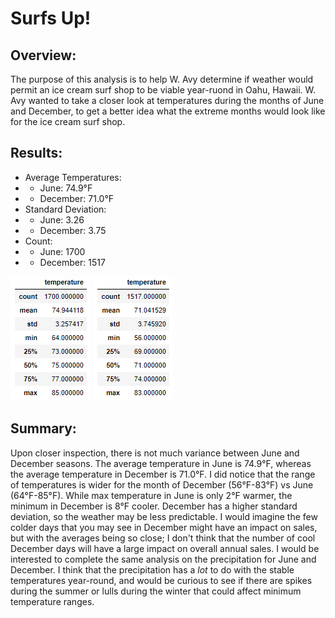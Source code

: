 # Surfs Up!
## Overview:
The purpose of this analysis is to help W. Avy determine if weather would permit an ice cream surf shop to be viable year-ruond in Oahu, Hawaii. W. Avy wanted to take a closer look at temperatures during the months of June and December, to get a better idea what the extreme months would look like for the ice cream surf shop.

## Results:
  - Average Temperatures:
  -  - June: 74.9°F
  -  - December: 71.0°F
  - Standard Deviation:
  -  - June: 3.26
  -  - December: 3.75
  - Count:
  -  - June: 1700
  -  - December: 1517
 
![June Statistics](/resources/june_df.png) ![December Statistics](resources/december_df.png)

## Summary:
Upon closer inspection, there is not much variance between June and December seasons. The average temperature in June is 74.9°F, whereas the average temperature in December is 71.0°F. I did notice that the range of temperatures is wider for the month of December (56°F-83°F) vs June (64°F-85°F). While max temperature in June is only 2°F warmer, the minimum in December is 8°F cooler. December has a higher standard deviation, so the weather may be less predictable. I would imagine the few colder days that you may see in December might have an impact on sales, but with the averages being so close; I don't think that the number of cool December days will have a large impact on overall annual sales. I would be interested to complete the same analysis on the precipitation for June and December. I think that the precipitation has a *lot* to do with the stable temperatures year-round, and would be curious to see if there are spikes during the summer or lulls during the winter that could affect minimum temperature ranges.
